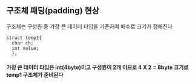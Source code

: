 ## 구조체 패딩(padding) 현상
구조체는 구성원 중 가장 큰 데이터 타입을 기준하여 배수로 크기가 정해진다 </br>

```
struct temp1{
  char ch;
  int value;
  };
```
#### 가장 큰 데이터 타입은 int(4byte)이고 구성원이 2개 이므로 4 X 2 = 8byte 크기로 temp1 구조체가 준비된다 </br>
